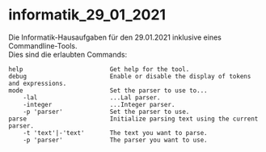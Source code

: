 # informatik_29_01_2021
Die Informatik-Hausaufgaben für den 29.01.2021 inklusive eines Commandline-Tools.<br/>
Dies sind die erlaubten Commands:

```cli
help						Get help for the tool.
debug						Enable or disable the display of tokens and expressions.
mode						Set the parser to use to...
	-lal					...Lal parser.
	-integer				...Integer parser.
	-p 'parser'				Set the parser to use.
parse						Initialize parsing text using the current parser.
	-t 'text'|-'text'		The text you want to parse.
	-p 'parser'				The parser you want to use.
```
